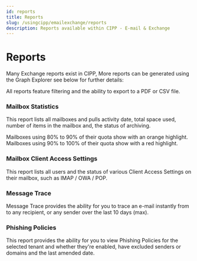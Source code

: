 ```yaml
---
id: reports
title: Reports
slug: /usingcipp/emailexchange/reports
description: Reports available within CIPP - E-mail & Exchange
---
```


# Reports

Many Exchange reports exist in CIPP, More reports can be generated using the Graph Explorer see below for further details:

All reports feature filtering and the ability to export to a PDF or CSV file.

### Mailbox Statistics

This report lists all mailboxes and pulls activity date, total space used, number of items in the mailbox and, the status of archiving.

Mailboxes using 80% to 90% of their quota show with an orange highlight. Mailboxes using 90% to 100% of their quota show with a red highlight.

### Mailbox Client Access Settings

This report lists all users and the status of various Client Access Settings on their mailbox, such as IMAP / OWA / POP.

### Message Trace

Message Trace provides the ability for you to trace an e-mail instantly from to any recipient, or any sender over the last 10 days (max).

### Phishing Policies

This report provides the ability for you to view Phishing Policies for the selected tenant and whether they're enabled, have excluded senders or domains and the last amended date.

